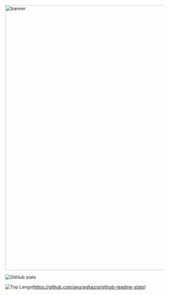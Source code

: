 
<img src="https://user-images.githubusercontent.com/65299153/132697283-c7854bdd-0e37-4c95-af49-561340e7158e.jpeg" alt="banner" width="845px" />

![GitHub stats](https://github-readme-stats.vercel.app/api?username=ctzxvulkan&show_icons=true&theme=nord&hide_border=true&include_all_commits=true&count_private=true&hide=stars&line_height=24)

![Top Langs](https://github-readme-stats.vercel.app/api/top-langs/?username=ctzxvulkan&layout=compact&theme=nord&hide_border=true)(https://github.com/anuraghazra/github-readme-stats)
